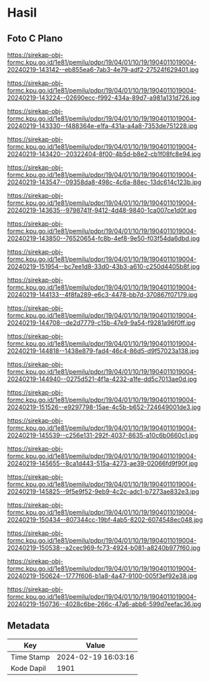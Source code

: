 # Hasil

## Foto C Plano

https://sirekap-obj-formc.kpu.go.id/1e81/pemilu/pdpr/19/04/01/10/19/1904011019004-20240219-143142--eb855ea6-7ab3-4e79-adf2-27524f629401.jpg

https://sirekap-obj-formc.kpu.go.id/1e81/pemilu/pdpr/19/04/01/10/19/1904011019004-20240219-143224--02690ecc-f992-434a-89d7-a981a131d726.jpg

https://sirekap-obj-formc.kpu.go.id/1e81/pemilu/pdpr/19/04/01/10/19/1904011019004-20240219-143330--f488364e-e1fa-431a-a4a8-7353de751228.jpg

https://sirekap-obj-formc.kpu.go.id/1e81/pemilu/pdpr/19/04/01/10/19/1904011019004-20240219-143420--20322404-8f00-4b5d-b8e2-cb1f08fc8e94.jpg

https://sirekap-obj-formc.kpu.go.id/1e81/pemilu/pdpr/19/04/01/10/19/1904011019004-20240219-143547--09358da8-498c-4c6a-88ec-13dc614c123b.jpg

https://sirekap-obj-formc.kpu.go.id/1e81/pemilu/pdpr/19/04/01/10/19/1904011019004-20240219-143635--9798741f-9412-4d48-9840-1ca007ce1d0f.jpg

https://sirekap-obj-formc.kpu.go.id/1e81/pemilu/pdpr/19/04/01/10/19/1904011019004-20240219-143850--76520654-fc8b-4ef8-9e50-f03f54da6dbd.jpg

https://sirekap-obj-formc.kpu.go.id/1e81/pemilu/pdpr/19/04/01/10/19/1904011019004-20240219-151954--bc7ee1d8-33d0-43b3-a610-c250d4405b8f.jpg

https://sirekap-obj-formc.kpu.go.id/1e81/pemilu/pdpr/19/04/01/10/19/1904011019004-20240219-144133--4f8fa289-e6c3-4478-bb7d-370867f07179.jpg

https://sirekap-obj-formc.kpu.go.id/1e81/pemilu/pdpr/19/04/01/10/19/1904011019004-20240219-144708--de2d7779-c15b-47e9-9a54-f9281a96f0ff.jpg

https://sirekap-obj-formc.kpu.go.id/1e81/pemilu/pdpr/19/04/01/10/19/1904011019004-20240219-144818--1438e879-fad4-46c4-86d5-d9f57023a138.jpg

https://sirekap-obj-formc.kpu.go.id/1e81/pemilu/pdpr/19/04/01/10/19/1904011019004-20240219-144940--0275d521-4f1a-4232-a1fe-dd5c7013ae0d.jpg

https://sirekap-obj-formc.kpu.go.id/1e81/pemilu/pdpr/19/04/01/10/19/1904011019004-20240219-151526--e9297798-15ae-4c5b-b652-724649001de3.jpg

https://sirekap-obj-formc.kpu.go.id/1e81/pemilu/pdpr/19/04/01/10/19/1904011019004-20240219-145539--c256e131-292f-4037-8635-a10c6b0660c1.jpg

https://sirekap-obj-formc.kpu.go.id/1e81/pemilu/pdpr/19/04/01/10/19/1904011019004-20240219-145655--8ca1d443-515a-4273-ae39-02066fd9f90f.jpg

https://sirekap-obj-formc.kpu.go.id/1e81/pemilu/pdpr/19/04/01/10/19/1904011019004-20240219-145825--9f5e9f52-9eb9-4c2c-adc1-b7273ae832e3.jpg

https://sirekap-obj-formc.kpu.go.id/1e81/pemilu/pdpr/19/04/01/10/19/1904011019004-20240219-150434--807344cc-19bf-4ab5-8202-6074548ec048.jpg

https://sirekap-obj-formc.kpu.go.id/1e81/pemilu/pdpr/19/04/01/10/19/1904011019004-20240219-150538--a2cec969-fc73-4924-b081-a8240b977f60.jpg

https://sirekap-obj-formc.kpu.go.id/1e81/pemilu/pdpr/19/04/01/10/19/1904011019004-20240219-150624--1777f606-b1a8-4a47-9100-005f3ef92e38.jpg

https://sirekap-obj-formc.kpu.go.id/1e81/pemilu/pdpr/19/04/01/10/19/1904011019004-20240219-150736--4028c6be-266c-47a6-abb6-599d7eefac36.jpg


## Metadata

| Key        | Value               |
| ---------- | ------------------- |
| Time Stamp | 2024-02-19 16:03:16 |
| Kode Dapil | 1901                |



